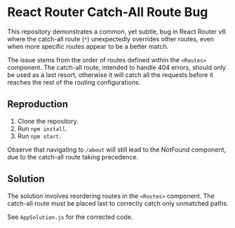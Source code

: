 # React Router Catch-All Route Bug

This repository demonstrates a common, yet subtle, bug in React Router v6 where the catch-all route (`*`) unexpectedly overrides other routes, even when more specific routes appear to be a better match.

The issue stems from the order of routes defined within the `<Routes>` component.  The catch-all route, intended to handle 404 errors, should only be used as a last resort, otherwise it will catch all the requests before it reaches the rest of the routing configurations.

## Reproduction

1. Clone the repository.
2. Run `npm install`.
3. Run `npm start`.

Observe that navigating to `/about` will still lead to the NotFound component, due to the catch-all route taking precedence. 

## Solution

The solution involves reordering routes in the `<Routes>` component.  The catch-all route must be placed last to correctly catch only unmatched paths.

See `AppSolution.js` for the corrected code.